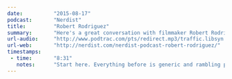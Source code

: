 ```yaml
---
date:          "2015-08-17"
podcast:       "Nerdist"
title:         "Robert Rodriguez"
summary:       "Here's a great conversation with filmmaker Robert Rodriguez (El Mariachi, Sin City, Spy Kids, and the new TV network 'El Rey'). Rodriguez's career is a noteworthy one because of his irreverence: he has frequently eschewed many of the conventional filmmaking production processes that add unnecessary cost and complexity. By keeping costs and budgets very low, he maintains a sense of freedom and independence that isn't ordinary. The conversation includes talk of the importance of action before inspiration, the importance of constraints, his friendship with Tarantino in the early '90s, and much more."
url-audio:     "http://www.podtrac.com/pts/redirect.mp3/traffic.libsyn.com/nerdist/Nerdist_718_-_Robert_Rodriguez.mp3"
url-web:       "http://nerdist.com/nerdist-podcast-robert-rodriguez/"
timestamps:
 - time:       "8:31"
   notes:      "Start here. Everything before is generic and rambling pre-interview intro that you can skip."
---
```

